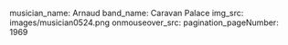 musician_name: Arnaud
band_name: Caravan Palace
img_src: images/musician0524.png
onmouseover_src: 
pagination_pageNumber: 1969